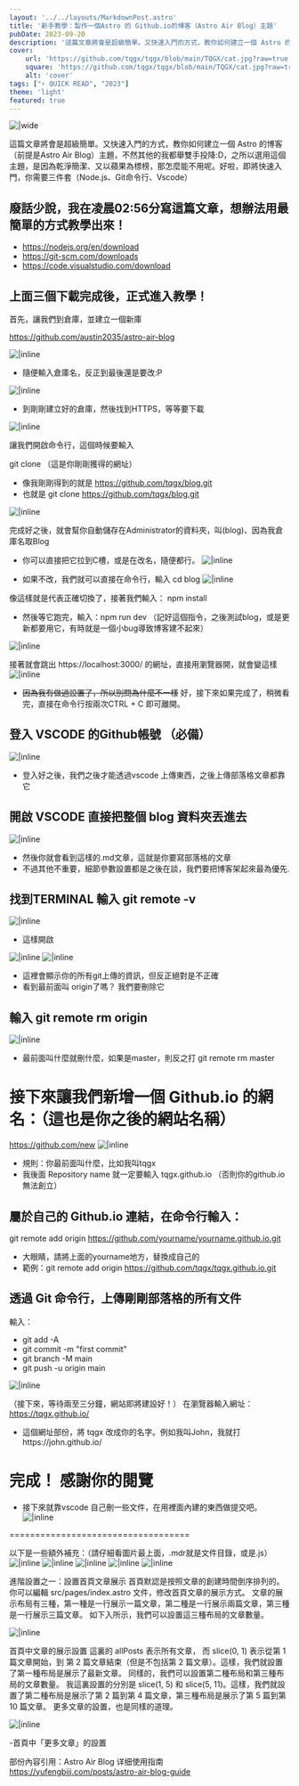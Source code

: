 ```yaml
---
layout: '../../layouts/MarkdownPost.astro'
title: '新手教學：製作一個Astro 的 Github.io的博客（Astro Air Blog）主題'
pubDate: 2023-09-20
description: '這篇文章將會是超級簡單。又快速入門的方式，教你如何建立一個 Astro 的博客（前提是Astro Air Blog）主題，不然其他的我都舉雙手投降:D，之所以選用這個主題，是因為乾淨簡潔、又以蘋果為標榜，那怎麼能不用呢。好啦，即將快速入門，你需要三件套（Node.js、Git命令行、Vscode）'
cover:
    url: 'https://github.com/tqgx/tqgx/blob/main/TQGX/cat.jpg?raw=true'
    square: 'https://github.com/tqgx/tqgx/blob/main/TQGX/cat.jpg?raw=true'
    alt: 'cover'
tags: ["⚡ QUICK READ", "2023"] 
theme: 'light'
featured: true
---
```

![|wide](https://github.com/tqgx/tqgx/blob/main/TQGX/cat.jpg?raw=true)

這篇文章將會是超級簡單。又快速入門的方式，教你如何建立一個 Astro 的博客（前提是Astro Air Blog）主題，不然其他的我都舉雙手投降:D，之所以選用這個主題，是因為乾淨簡潔、又以蘋果為標榜，那怎麼能不用呢。好啦，即將快速入門，你需要三件套（Node.js、Git命令行、Vscode）

## 廢話少說，我在凌晨02:56分寫這篇文章，想辦法用最簡單的方式教學出來！

- https://nodejs.org/en/download
- https://git-scm.com/downloads
- https://code.visualstudio.com/download

## 上面三個下載完成後，正式進入教學！

首先，讓我們到倉庫，並建立一個新庫

https://github.com/austin2035/astro-air-blog

![|inline](https://github.com/tqgx/tqgx/blob/main/TQGX/make1.png?raw=true)

- 隨便輸入倉庫名，反正到最後還是要改:P

![|inline](https://github.com/tqgx/tqgx/blob/main/TQGX/make2.png?raw=true)

- 到剛剛建立好的倉庫，然後找到HTTPS，等等要下載

![|inline](https://github.com/tqgx/tqgx/blob/main/TQGX/make3.png?raw=true)

讓我們開啟命令行，這個時候要輸入 

git clone  （這是你剛剛獲得的網址）
- 像我剛剛得到的就是 https://github.com/tqgx/blog.git
- 也就是 git clone https://github.com/tqgx/blog.git

![|inline](https://github.com/tqgx/tqgx/blob/main/TQGX/make4.png?raw=true)

完成好之後，就會幫你自動儲存在Administrator的資料夾，叫(blog)、因為我倉庫名取Blog
- 你可以直接把它拉到C槽，或是在改名，隨便都行。
![|inline](https://github.com/tqgx/tqgx/blob/main/TQGX/make5.png?raw=true)


- 如果不改，我們就可以直接在命令行，輸入 cd blog
![|inline](https://github.com/tqgx/tqgx/blob/main/TQGX/make6.png?raw=true)

像這樣就是代表正確切換了，接著我們輸入： npm install 
-  然後等它跑完，輸入：npm run dev （記好這個指令，之後測試blog，或是更新都要用它，有時就是一個小bug導致博客建不起來）

![|inline](https://github.com/tqgx/tqgx/blob/main/TQGX/make7.png?raw=true)

接著就會跳出 https://localhost:3000/ 的網址，直接用瀏覽器開，就會變這樣
![|inline](https://github.com/tqgx/tqgx/blob/main/TQGX/make8.png?raw=true)

- ~~因為我有做過設置了，所以別問為什麼不一樣~~
好，接下來如果完成了，稍微看完，直接在命令行按兩次CTRL + C  即可離開。

## 登入 VSCODE 的Github帳號 （必備）
![|inline](https://github.com/tqgx/tqgx/blob/main/TQGX/make13.png?raw=true)
- 登入好之後，我們之後才能透過vscode 上傳東西，之後上傳部落格文章都靠它


## 開啟 VSCODE 直接把整個 blog 資料夾丟進去
![|inline](https://github.com/tqgx/tqgx/blob/main/TQGX/make9.png?raw=true)

- 然後你就會看到這樣的.md文章，這就是你要寫部落格的文章
- 不過其他不重要，細節參數設置都是之後在談，我們要把博客架起來最為優先.



## 找到TERMINAL 輸入 git remote -v
![|inline](https://github.com/tqgx/tqgx/blob/main/TQGX/make23.png?raw=true)

- 這樣開啟

![|inline](https://github.com/tqgx/tqgx/blob/main/TQGX/make10.png?raw=true)
![|inline](https://github.com/tqgx/tqgx/blob/main/TQGX/make11.png?raw=true)

- 這裡會顯示你的所有git上傳的資訊，但反正絕對是不正確
- 看到最前面叫 origin了嗎？ 我們要刪除它

## 輸入 git remote rm origin
![|inline](https://github.com/tqgx/tqgx/blob/main/TQGX/make24.png?raw=true)
- 最前面叫什麼就刪什麼，如果是master，則反之打 git remote rm master



# 接下來讓我們新增一個 Github.io 的網名：（這也是你之後的網站名稱）
https://github.com/new
![|inline](https://github.com/tqgx/tqgx/blob/main/TQGX/make12.png?raw=true)

- 規則：你最前面叫什麼，比如我叫tqgx
- 我後面 Repository name 就一定要輸入 tqgx.github.io （否則你的github.io無法創立）


## 屬於自己的 Github.io 連結，在命令行輸入：
git remote add origin https://github.com/yourname/yourname.github.io.git 
- 大眼睛，請將上面的yourname地方，替換成自己的
- 範例：git remote add origin https://github.com/tqgx/tqgx.github.io.git           


## 透過 Git 命令行，上傳剛剛部落格的所有文件
輸入：
- git add -A
- git commit -m "first commit"
- git branch -M main
- git push -u origin main

![|inline](https://github.com/tqgx/tqgx/blob/main/TQGX/make14.png?raw=true)



（接下來，等待兩至三分鐘，網站即將建設好！）
在瀏覽器輸入網址：https://tqgx.github.io/
- 這個網址部份，將 tqgx 改成你的名字。例如我叫John，我就打https://john.github.io/


# 完成！ 感謝你的閱覽

- 接下來就靠vscode 自己刪一些文件，在用裡面內建的東西做提交吧。
![|inline](https://github.com/tqgx/tqgx/blob/main/TQGX/make15.png?raw=true)






===================================

以下是一些額外補充：（請仔細看圖片最上面，.mdr就是文件目錄，或是.js）
![|inline](https://github.com/tqgx/tqgx/blob/main/TQGX/make16.png?raw=true)
![|inline](https://github.com/tqgx/tqgx/blob/main/TQGX/make17.png?raw=true)
![|inline](https://github.com/tqgx/tqgx/blob/main/TQGX/make18.png?raw=true)
![|inline](https://github.com/tqgx/tqgx/blob/main/TQGX/make19.png?raw=true)
![|inline](https://github.com/tqgx/tqgx/blob/main/TQGX/make20.png?raw=true)

進階設置之一：設置首頁文章展示
首頁默認是按照文章的創建時間倒序排列的。 你可以編輯 src/pages/index.astro 文件，修改首頁文章的展示方式。 文章的展示布局有三種，第一種是一行展示一篇文章，第二種是一行展示兩篇文章，第三種是一行展示三篇文章。 如下入所示，我們可以設置這三種布局的文章數量。

![|inline](https://github.com/tqgx/tqgx/blob/main/TQGX/make21.png?raw=true)

首頁中文章的展示設置 這裏的 allPosts 表示所有文章， 而 slice(0, 1) 表示從第 1 篇文章開始，到 第 2 篇文章結束（但是不包括第 2 篇文章）。這樣，我們就設置了第一種布局是展示了最新文章。 同樣的，我們可以設置第二種布局和第三種布局的文章數量。 我這裏設置的分別是 slice(1, 5) 和 slice(5, 11)。這樣，我們就設置了第二種布局是展示了第 2 篇到第 4 篇文章，第三種布局是展示了第 5 篇到第10 篇文章。 更多文章的設置，也是同樣的道理。

![|inline](https://github.com/tqgx/tqgx/blob/main/TQGX/make22.png?raw=true)

-首頁中「更多文章」的設置




部份內容引用：Astro Air Blog 详细使用指南
https://yufengbiji.com/posts/astro-air-blog-guide